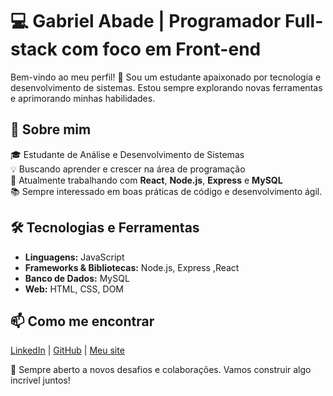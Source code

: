 # 💻 Gabriel Abade | Programador Full-stack com foco em Front-end 

Bem-vindo ao meu perfil! 👋 Sou um estudante apaixonado por tecnologia e desenvolvimento de sistemas. Estou sempre explorando novas ferramentas e aprimorando minhas habilidades.

## 🚀 Sobre mim
🎓 Estudante de Análise e Desenvolvimento de Sistemas  
💡 Buscando aprender e crescer na área de programação  
🌱 Atualmente trabalhando com **React**, **Node.js**, **Express** e **MySQL**   
📚 Sempre interessado em boas práticas de código e desenvolvimento ágil.

## 🛠️ Tecnologias e Ferramentas
- **Linguagens:** JavaScript  
- **Frameworks & Bibliotecas:** Node.js, Express ,React
- **Banco de Dados:** MySQL  
- **Web:** HTML, CSS, DOM  

## 📫 Como me encontrar
[LinkedIn](https://www.linkedin.com/in/gabriel-abade-6123b21a2/) | [GitHub](https://github.com/gabrielvitorabade) | [Meu site](https://main.doeyhh0v874ox.amplifyapp.com/)

🚀 Sempre aberto a novos desafios e colaborações. Vamos construir algo incrível juntos!


